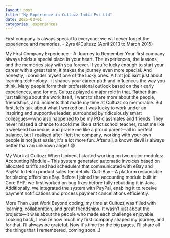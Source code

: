 ```yaml
---
layout: post
title: "My Experience in Cultuzz India Pvt Ltd"
date: 2025-03-01
categories: experiences
---
```


First company is always special to everyone; we will never forget the experience and memories.  - 2yrs @Cultuzz (April 2013 to March 2015)

My First Company Experience – A Journey to Remember
Your first company always holds a special place in your heart. The experiences, the lessons, and the memories stay with you forever. If you’re lucky enough to start your career with a great team, it makes the journey even more special. And honestly, I consider myself one of the lucky ones.
A first job isn’t just about learning technology—it shapes your career path and influences the way you think. Many people form their professional outlook based on their early experiences, and for me, Cultuzz played a major role in that.
Rather than just talking about the work itself, I want to share more about the people, friendships, and incidents that made my time at Cultuzz so memorable. But first, let’s talk about what I worked on.
I was lucky to work under an inspiring and supportive leader, surrounded by ridiculously smart colleagues—who also happened to be my PG classmates and friends. They never missed a chance to scold me like a strict school teacher, roast me like a weekend barbecue, and praise me like a proud parent—all in perfect balance, but I realised after I left the company, working with your own people is not just easier, it's a lot more fun. After all, a known devil is always better than an unknown angel! 😄

My Work at Cultuzz
When I joined, I started working on two major modules:
Accounting Module – This system generated automatic invoices based on allocated tariffs and had schedulers that communicated with eBay and PayPal to fetch product sales fee details.
Cult-Bay – A platform responsible for placing offers on eBay. 
Before I joined the accounting module built in Core PHP, we first worked on bug fixes before fully rebuilding it in Java.
Additionally, we integrated the system with PayPal, enabling it to receive payment notifications and process payment cancellations efficiently.

More Than Just Work
Beyond coding, my time at Cultuzz was filled with learning, collaboration, and great friendships. It wasn’t just about the projects—it was about the people who made each challenge enjoyable. Looking back, I realize how much my first company shaped my journey, and for that, I’ll always be grateful.
Now it's time for the big pages, I'll share all the things that I remembered, coming soon...!

